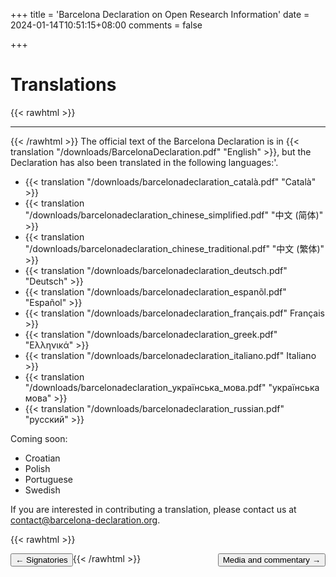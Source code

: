 +++
title = 'Barcelona Declaration on Open Research Information'
date = 2024-01-14T10:51:15+08:00
comments = false


+++

# Translations
{{< rawhtml >}}
<hr class="small">
{{< /rawhtml >}}
The official text of the Barcelona Declaration is in {{< translation "/downloads/BarcelonaDeclaration.pdf" "English" >}}, but the Declaration has also been translated in the following languages:'.

* {{< translation "/downloads/barcelonadeclaration_català.pdf" "Català" >}}
* {{< translation "/downloads/barcelonadeclaration_chinese_simplified.pdf" "中文 (简体)" >}}
* {{< translation "/downloads/barcelonadeclaration_chinese_traditional.pdf" "中文 (繁体)" >}}
* {{< translation "/downloads/barcelonadeclaration_deutsch.pdf" "Deutsch" >}}
* {{< translation "/downloads/barcelonadeclaration_espanõl.pdf" "Español" >}}
* {{< translation "/downloads/barcelonadeclaration_français.pdf"  Français >}}
* {{< translation "/downloads/barcelonadeclaration_greek.pdf"  "Ελληνικά" >}}
* {{< translation "/downloads/barcelonadeclaration_italiano.pdf" Italiano >}}
* {{< translation "/downloads/barcelonadeclaration_українська_мова.pdf" "українська мова" >}}
* {{< translation "/downloads/barcelonadeclaration_russian.pdf" "русский" >}}

Coming soon:
* Croatian
* Polish
* Portuguese
* Swedish


If you are interested in contributing a translation, please contact us at [contact@barcelona-declaration.org](mailto:contact@barcelona-declaration.org).


{{< rawhtml >}}

<button style="float:left" onclick="document.location='/signatories'">&larr; Signatories</button> 

<button style="float:right" onclick="document.location='/media'">Media and commentary &rarr;</button> 

{{< /rawhtml >}}
